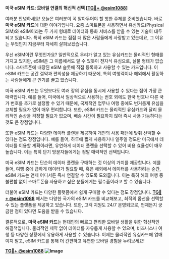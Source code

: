 **미국 eSIM 카드: 모바일 연결의 혁신적 선택 [[TG💪+ @esim1088](https://t.me/s/esim1088)]**

여러분 안녕하세요! 오늘은 여러분이 꼭 알아두어야 할 핫한 주제를 준비했습니다. 바로 **미국 eSIM 카드**에 대한 이야기입니다. 요즘 스마트폰을 사용하면서 유심카드(Physical SIM)와 eSIM이라는 두 가지 형태로 데이터와 통화 서비스를 받을 수 있는 기술이 대두되고 있습니다. 특히 eSIM 카드는 점점 더 많은 사람들에게 사랑받고 있는데요, 그 이유는 무엇인지 지금부터 자세히 살펴보겠습니다.

우선 eSIM이란 무엇인가요? 일반적으로 우리가 알고 있는 유심카드는 물리적인 형태를 가지고 있지만, eSIM은 그 이름에서도 알 수 있듯이 전자식 유심으로, 실물 형태가 없습니다. 스마트폰에 내장된 eSIM 슬롯에 직접 등록하고 사용할 수 있는 카드입니다. 이 eSIM 카드는 공간 절약과 편의성을 제공하기 때문에, 특히 여행객이나 해외에서 활동하는 사람들에게 큰 인기를 끌고 있습니다.

미국 eSIM 카드는 무엇보다도 여러 장의 유심을 동시에 사용할 수 있다는 점이 가장 큰 매력입니다. 예를 들어, 미국에서 일상적으로 사용하는 번호 외에도 한국 번호나 다른 국가 번호를 추가로 설정할 수 있기 때문에, 국제적인 업무나 여행 중에도 번거롭게 유심을 교체할 필요가 없어 매우 편리합니다. 또한, eSIM 카드는 물리적인 유심카드와 달리 물리적인 손상을 걱정할 필요가 없으며, 배송 시간이 필요하지 않아 즉시 사용 가능하다는 것도 큰 장점입니다.

또한 eSIM 카드는 다양한 데이터 플랜을 제공하여 개인의 사용 패턴에 맞춰 선택할 수 있다는 점도 장점입니다. 예를 들어, 하루에 짧게 사용하거나 일주일 정도만 미국에서 데이터를 이용할 계획이라면, 유연하게 데이터 플랜을 선택할 수 있어 비용 효율성이 매우 높습니다. 이는 특히 단기 방문자들에게는 정말 매력적인 선택입니다.

미국 eSIM 카드는 단순히 데이터 플랜을 구매하는 것 이상의 가치를 제공합니다. 예를 들어, 여행 중에 급하게 데이터가 필요할 때, 혹은 해외에서 데이터를 사용하려는 순간, eSIM 카드는 언제 어디서든 즉시 연결할 수 있도록 도와줍니다. 이는 특히 해외 여행 중 불편함 없이 스마트폰을 사용하고 싶은 분들에게는 필수품이라고 할 수 있습니다.

더불어 eSIM 카드는 다양한 플랫폼에서 쉽게 구매할 수 있다는 점도 장점입니다. **[TG💪+ @esim1088](https://t.me/s/esim1088)** 에서는 다양한 국가의 eSIM 카드를 비교해보고, 최적의 옵션을 선택할 수 있는 플랫폼을 제공하고 있습니다. 또한, 고객 지원도 24/7 운영되므로, 언제든지 궁금한 점이 있다면 도움을 받을 수 있습니다.

결론적으로, **미국 eSIM 카드**는 현대인의 빠르고 편리한 모바일 생활을 위한 혁신적인 해결책입니다. 물리적인 제약 없이 데이터를 자유롭게 사용할 수 있으며, 비즈니스나 여행 등 다양한 상황에서 유용하게 사용할 수 있습니다. 이제는 물리적인 유심카드에 얽매이지 말고, eSIM 카드를 통해 더 간편하고 유연한 모바일 경험을 누려보세요!

**[TG💪+ @esim1088](https://t.me/s/esim1088) ![Image](https://i.postimg.cc/Y0z9fWf4/image.png)**